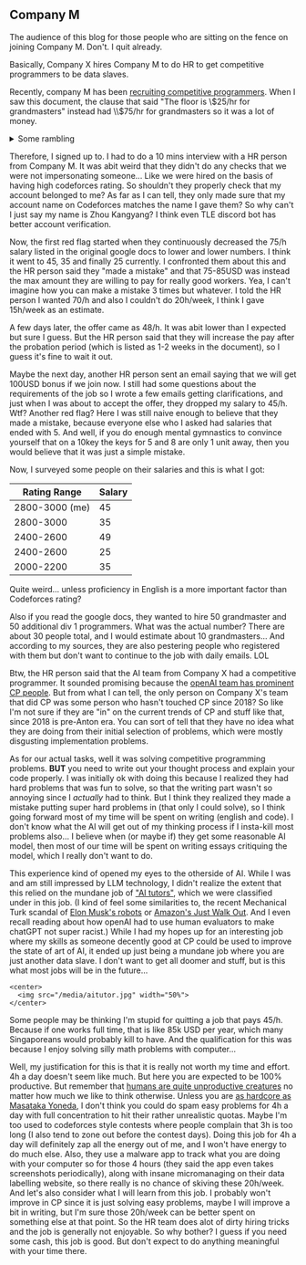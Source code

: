 ## Company M

The audience of this blog for those people who are sitting on the fence on joining Company M. Don't. I quit already.

Basically, Company X hires Company M to do HR to get competitive programmers to be data slaves.

Recently, company M has been [recruiting competitive programmers](https://archive.ph/OXFNX). When I saw this document, the clause that said "The floor is \\$25/hr for grandmasters" instead had \\$75/hr for grandmasters so it was a lot of money.

<details><summary markdown="span">Some rambling</summary>

I know doing tuition is much more ludicrous. Indeed, I am in Singapore, so I can probably ask for **much** higher rate with all the tiger moms pushing their children towards Olympiads (Thankfully, my mom is not like that, she only forced me to learn Chinese, which now I regret not learning properly...). But personally, charging exorbitant rates for *that* sort of competitive programming tuition is against my morals, but that's another story.

Generally, my philosophy is that shouldn't earn much money from competitive programming. You can see [here](https://codeforces.com/blog/entry/104544) how much coordinators earn per contest. It may seem like a lot at first, but then consider the amount of time and effort spent on each contest I coordinate (which is the cause for burn out lol). To me, coordinating codeforces rounds is a passion project, so I don't really mind the pay. But of course, it is a welcome bonus. This sentiment is [echoed by dario2994](https://codeforces.com/blog/entry/85424) as well. In the same vein, I do not mind teaching competitive programming in the local competitive programming scene for very low pay as well. If you think competitive programming is fun, then this joy should be freely spread to the next generation. In fact, I will be coaching the Singapore IOI team next year for the compensation of a free trip to Bolivia. Is it worth it? Monetarily, no. But who cares?

Now, the difference here is that I don't have any incentive to work for Company M other than monetary benefits, so I will definitely want to ensure that I am paid fairly for using my time. Although the rate is lower than tuition, I believed it be an amazing rate because from the job description it seemed that I was going to be paid at least 75USD/h just for solving competitive programming problems. Sounds like an amazing deal! Also, I was quite interested in what the job is, because I wanted to personally see the frontiers of LLM research and genuinely wanted to be proven wrong that LLM can't actually do competitive programming. On the moral side of things, I don't really have any qualms about this "destroying CP". Did Chess or Go die after DeepBlue and AlphaGo appeared? Refer to [Um_nik's opinion](https://codeforces.com/blog/entry/133949). And frankly, I don't think we will get to a stage where [AI actually defeats humans in CP](https://nor-blog.codeberg.page/posts/2024-07-28-thoughts-on-the-present-and-future-of-ai-and-problem-solving/) anytime soon.

</details>

Therefore, I signed up to. I had to do a 10 mins interview with a HR person from Company M. It was abit weird that they didn't do any checks that we were not impersonating someone... Like we were hired on the basis of having high codeforces rating. So shouldn't they properly check that my account belonged to me? As far as I can tell, they only made sure that my account name on Codeforces matches the name I gave them? So why can't I just say my name is Zhou Kangyang? I think even TLE discord bot has better account verification.

Now, the first red flag started when they continuously decreased the 75/h salary listed in the original google docs to lower and lower numbers. I think it went to 45, 35 and finally 25 currently. I confronted them about this and the HR person said they "made a mistake" and that 75-85USD was instead the max amount they are willing to pay for really good workers. Yea, I can't imagine how you can make a mistake 3 times but whatever. I told the HR person I wanted 70/h and also I couldn't do 20h/week, I think I gave 15h/week as an estimate.

A few days later, the offer came as 48/h. It was abit lower than I expected but sure I guess. But the HR person said that they will increase the pay after the probation period (which is listed as 1-2 weeks in the document), so I guess it's fine to wait it out.

Maybe the next day, another HR person sent an email saying that we will get 100USD bonus if we join now. I still had some questions about the requirements of the job so I wrote a few emails getting clarifications, and just when I was about to accept the offer, they dropped my salary to 45/h. Wtf? Another red flag? Here I was still naive enough to believe that they made a mistake, because everyone else who I asked had salaries that ended with 5. And well, if you do enough mental gymnastics to convince yourself that on a 10key the keys for 5 and 8 are only 1 unit away, then you would believe that it was just a simple mistake.

Now, I surveyed some people on their salaries and this is what I got:

| Rating Range   | Salary |
| -------------- | ------ |
| 2800-3000 (me) | 45     |
| 2800-3000      | 35     |
| 2400-2600      | 49     |
| 2400-2600      | 25     |
| 2000-2200      | 35     |

Quite weird... unless proficiency in English is a more important factor than Codeforces rating? 

Also if you read the google docs, they wanted to hire 50 grandmaster and 50 additional div 1 programmers. What was the actual number? There are about 30 people total, and I would estimate about 10 grandmasters... And according to my sources, they are also pestering people who registered with them but don't want to continue to the job with daily emails. LOL

Btw, the HR person said that the AI team from Company X had a competitive programmer. It sounded promising because the [openAI team has prominent CP people](https://codeforces.com/blog/entry/134091). But from what I can tell, the only person on Company X's team that did CP was some person who hasn't touched CP since 2018? So like I'm not sure if they are "in" on the current trends of CP and stuff like that, since 2018 is pre-Anton era. You can sort of tell that they have no idea what they are doing from their initial selection of problems, which were mostly disgusting implementation problems.

As for our actual tasks, well it was solving competitive programming problems. **BUT** you need to write out your thought process and explain your code properly. I was initially ok with doing this because I realized they had hard problems that was fun to solve, so that the writing part wasn't so annoying since I *actually* had to think. But I think they realized they made a mistake putting super hard problems in (that only I could solve), so I think going forward most of my time will be spent on writing (english and code). I don't know what the AI will get out of my thinking process if I insta-kill most problems also... I believe when (or maybe if) they get some reasonable AI model, then most of our time will be spent on writing essays critiquing the model, which I really don't want to do.

This experience kind of opened my eyes to the otherside of AI. While I was and am still impressed by LLM technology, I didn't realize the extent that this relied on  the mundane job of ["AI tutors"](https://www.nytimes.com/2024/04/10/technology/ai-chatbot-training-chatgpt.html), which we were classified under in this job. (I kind of feel some similarities to, the recent Mechanical Turk scandal of [Elon Musk's robots](https://www.businessinsider.com/tesla-optimus-robots-bartending-controlled-by-humans-2024-10) or [Amazon's Just Walk Out](https://www.washingtontimes.com/news/2024/apr/4/amazons-just-walk-out-stores-relied-on-1000-people/). And I even recall reading about how openAI had to use human evaluators to make chatGPT not super racist.) While I had my hopes up for an interesting job where my skills as someone decently good at CP could be used to improve the state of art of AI, it ended up just being a mundane job where you are just another data slave. I don't want to get all doomer and stuff, but is this what most jobs will be in the future... 

```
<center>
  <img src="/media/aitutor.jpg" width="50%">
</center>
```

Some people may be thinking I'm stupid for quitting a job that pays 45/h. Because if one works full time, that is like 85k USD per year, which many Singaporeans would probably kill to have. And the qualification for this was because I enjoy solving silly math problems with computer...

Well, my justification for this is that it is really not worth my time and effort. 4h a day doesn't seem like much. But here you are expected to be 100% productive. But remember that [humans are quite unproductive creatures](https://blog.amazingmarvin.com/how-many-hours-can-you-actually-be-productive-in-a-day/) no matter how much we like to think otherwise. Unless you are [as hardcore as Masataka Yoneda](https://codeforces.com/blog/entry/69100), I don't think you could do spam easy problems for 4h a day with full concentration to hit their rather unrealistic quotas. Maybe I'm too used to codeforces style contests where people complain that 3h is too long (I also tend to zone out before the contest days). Doing this job for 4h a day will definitely zap all the energy out of me, and I won't have energy to do much else. Also, they use a malware app to track what you are doing with your computer so for those 4 hours (they said the app even takes screenshots periodically), along with insane micromanaging on their data labelling website, so there really is no chance of skiving these 20h/week. And let's also consider what I will learn from this job. I probably won't improve in CP since it is just solving easy problems, maybe I will improve a bit in writing, but I'm sure those 20h/week can be better spent on something else at that point. So the HR team does alot of dirty hiring tricks and the job is generally not enjoyable. So why bother? I guess if you need some cash, this job is good. But don't expect to do anything meaningful with your time there.
